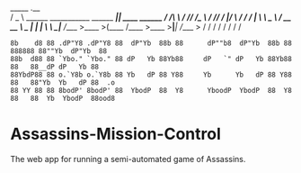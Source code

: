    _____                                      .__               
  /  _  \   ______ ___________    ______ _____|__| ____   ______
 /  /_\  \ /  ___//  ___/\__  \  /  ___//  ___/  |/    \ /  ___/
/    |    \\___ \ \___ \  / __ \_\___ \ \___ \|  |   |  \\___ \ 
\____|__  /____  >____  >(____  /____  >____  >__|___|  /____  >
        \/     \/     \/      \/     \/     \/        \/     \/ 

    8b    d8 88 .dP"Y8 .dP"Y8 88  dP"Yb  88b 88      dP""b8  dP"Yb  88b 88 888888 88""Yb  dP"Yb  88     
    88b  d88 88 `Ybo." `Ybo." 88 dP   Yb 88Yb88     dP   `" dP   Yb 88Yb88   88   88__dP dP   Yb 88     
    88YbdP88 88 o.`Y8b o.`Y8b 88 Yb   dP 88 Y88     Yb      Yb   dP 88 Y88   88   88"Yb  Yb   dP 88  .o 
    88 YY 88 88 8bodP' 8bodP' 88  YbodP  88  Y8      YboodP  YbodP  88  Y8   88   88  Yb  YbodP  88ood8 


Assassins-Mission-Control
=========================

The web app for running a semi-automated game of Assassins. 
